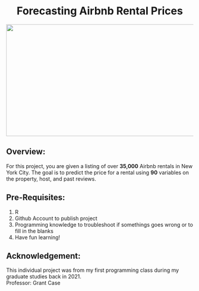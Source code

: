 # <div align="center"> Forecasting Airbnb Rental Prices </div>
<div align="center"><img src="https://img4.cityrealty.com/neo/i/p/mig/airbnb_guide.jpg" width="800" height="300"></div>

## Overview: 
For this project, you are given a listing of over <strong>35,000</strong> Airbnb rentals in New York City. The goal is to predict the price for a rental using <strong>90</strong> variables on the property, host, and past reviews.

## Pre-Requisites:
1. R
2. Github Account to publish project
3. Programming knowledge to troubleshoot if somethings goes wrong or to fill in the blanks
4. Have fun learning!

## Acknowledgement: 
This individual project was from my first programming class during my graduate studies back in 2021. </br>
Professor: Grant Case

